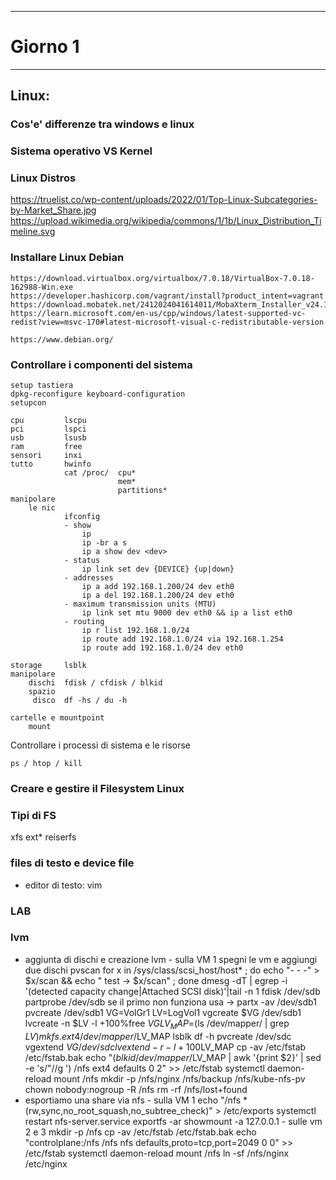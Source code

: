 *****************************
# Giorno 1
*****************************
## Linux:
### Cos'e' differenze tra windows e linux

### Sistema operativo VS Kernel

### Linux Distros

https://truelist.co/wp-content/uploads/2022/01/Top-Linux-Subcategories-by-Market_Share.jpg
https://upload.wikimedia.org/wikipedia/commons/1/1b/Linux_Distribution_Timeline.svg

### Installare Linux Debian

    https://download.virtualbox.org/virtualbox/7.0.18/VirtualBox-7.0.18-162988-Win.exe
    https://developer.hashicorp.com/vagrant/install?product_intent=vagrant
    https://download.mobatek.net/2412024041614011/MobaXterm_Installer_v24.1.zip
    https://learn.microsoft.com/en-us/cpp/windows/latest-supported-vc-redist?view=msvc-170#latest-microsoft-visual-c-redistributable-version

    https://www.debian.org/

### Controllare i componenti del sistema

    setup tastiera
    dpkg-reconfigure keyboard-configuration
    setupcon
    
    cpu         lscpu
    pci         lspci
    usb         lsusb
    ram         free
    sensori     inxi
    tutto       hwinfo
                cat /proc/  cpu*
                            mem*
                            partitions*
    manipolare 
        le nic
                ifconfig
                - show
                    ip
                    ip -br a s 
                    ip a show dev <dev>
                - status
                    ip link set dev {DEVICE} {up|down}
                - addresses
                    ip a add 192.168.1.200/24 dev eth0
                    ip a del 192.168.1.200/24 dev eth0
                - maximum transmission units (MTU)
                    ip link set mtu 9000 dev eth0 && ip a list eth0
                - routing
                    ip r list 192.168.1.0/24
                    ip route add 192.168.1.0/24 via 192.168.1.254
                    ip route add 192.168.1.0/24 dev eth0

    storage     lsblk
    manipolare
        dischi  fdisk / cfdisk / blkid
        spazio
         disco  df -hs / du -h

    cartelle e mountpoint
        mount

Controllare i processi di sistema e le risorse
    
    ps / htop / kill

### Creare e gestire il Filesystem Linux

### Tipi di FS
xfs ext* reiserfs
### files di testo e device file
- editor di testo: vim

### LAB

### lvm
- aggiunta di dischi e creazione lvm
        - sulla VM 1
            spegni le vm e aggiungi due dischi
            pvscan
            for x in /sys/class/scsi_host/host* ; do echo "- - -" > $x/scan && echo " test ->  $x/scan" ; done
            dmesg -dT | egrep -i '(detected capacity change|Attached SCSI disk)'|tail -n 1
            fdisk /dev/sdb
            partprobe /dev/sdb se il primo non funziona usa -> partx -av /dev/sdb1
            pvcreate /dev/sdb1
            VG=VolGr1
            LV=LogVol1
            vgcreate $VG /dev/sdb1
            lvcreate -n $LV -l +100%free $VG
            LV_MAP=$(ls /dev/mapper/ | grep $LV )
            mkfs.ext4 /dev/mapper/$LV_MAP
            lsblk
            df -h
            pvcreate /dev/sdc
            vgextend $VG /dev/sdc
            lvextend -r -l +100%free /dev/mapper/$LV_MAP
            cp -av /etc/fstab /etc/fstab.bak
            echo "$(blkid /dev/mapper/$LV_MAP | awk '{print $2}' | sed -e 's/\"//g ') /nfs ext4 defaults 0 2" >> /etc/fstab
            systemctl daemon-reload
            mount /nfs
            mkdir -p /nfs/nginx /nfs/backup /nfs/kube-nfs-pv
            chown nobody:nogroup -R /nfs
            rm -rf /nfs/lost+found
- esportiamo una share via nfs
        - sulla VM 1
            echo "/nfs *(rw,sync,no_root_squash,no_subtree_check)" > /etc/exports
            systemctl restart nfs-server.service
            exportfs -ar
            showmount -a 127.0.0.1
        - sulle vm 2 e 3 
            mkdir -p /nfs
            cp -av /etc/fstab /etc/fstab.bak
            echo "controlplane:/nfs /nfs nfs defaults,proto=tcp,port=2049 0 0" >> /etc/fstab
            systemctl daemon-reload
            mount /nfs
            ln -sf /nfs/nginx /etc/nginx